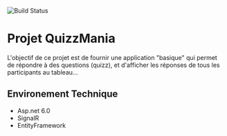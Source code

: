![Build Status](https://github.com/sybaris/QuizzMania/actions/workflows/QuizzManiaWeb.yml/badge.svg)
# Projet QuizzMania
L'objectif de ce projet est de fournir une application "basique" qui permet de répondre à des questions (quizz), et d'afficher les réponses de tous les participants au tableau...

## Environement Technique
- Asp.net 6.0
- SignalR
- EntityFramework

